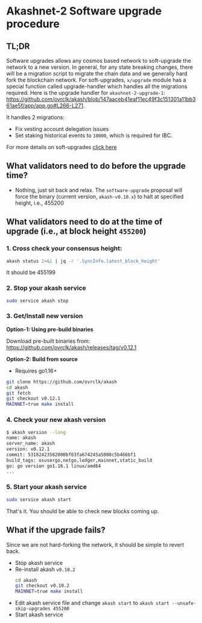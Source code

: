 # Akashnet-2 Software upgrade procedure

## TL;DR
Software upgrades allows any cosmos based network to soft-upgrade the network to a new version. In general, for any state breaking changes, there will be a migration script to migrate the chain data and we generally hard fork the blockchain network. For soft-upgrades, `x/upgrade` module has a special function called upgrade-handler which handles all the migrations required. Here is the upgrade handler for `akashnet-2-upgrade-1`: https://github.com/ovrclk/akash/blob/147aaceb41eaf11ec49f3c151301a11bb361ae5f/app/app.go#L266-L271.

It handles 2 migrations:
- Fix vesting account delegation issues
- Set staking historical events to `10000`, which is required for IBC.

For more details on soft-upgrades [click here](https://docs.cosmos.network/master/modules/upgrade/)

## What validators need to do before the upgrade time?

- Nothing, just sit back and relax. The `software-upgrade` proposal will force the binary (current version, `akash-v0.10.x`) to halt at specified height, i.e., 455200

## What validators need to do at the time of upgrade (i.e., at block height `455200`)
### 1. Cross check your consensus height:
```sh
akash status 2>&1 | jq -r '.SyncInfo.latest_block_height'
```
It should be 455199

### 2. Stop your akash service
```sh
sudo service akash stop
```

### 3. Get/Install new version

**Option-1: Using pre-build binaries**

   Download pre-built binaries from: https://github.com/ovrclk/akash/releases/tag/v0.12.1

**Option-2: Build from source**

   - Requires go1.16+
   ```sh
   git clone https://github.com/ovrclk/akash
   cd akash
   git fetch
   git checkout v0.12.1
   MAINNET=true make install
   ```

### 4. Check your new akash version

```sh
$ akash version --long
name: akash
server_name: akash
version: v0.12.1
commit: 53182423582000bf63fa674245a5008c5b466bf1
build_tags: osusergo,netgo,ledger,mainnet,static_build
go: go version go1.16.1 linux/amd64
...
```

### 5. Start your akash service
```sh
sudo service akash start
```

That's it. You should be able to check new blocks coming up.

## What if the upgrade fails?

Since we are not hard-forking the network, it should be simple to revert back.
- Stop akash service
- Re-install akash `v0.10.2`
   ```sh
   cd akash
   git checkout v0.10.2
   MAINNET=true make install
   ```
- Edit akash service file and change `akash start` to `akash start --unsafe-skip-upgrades 455200`
- Start akash service
